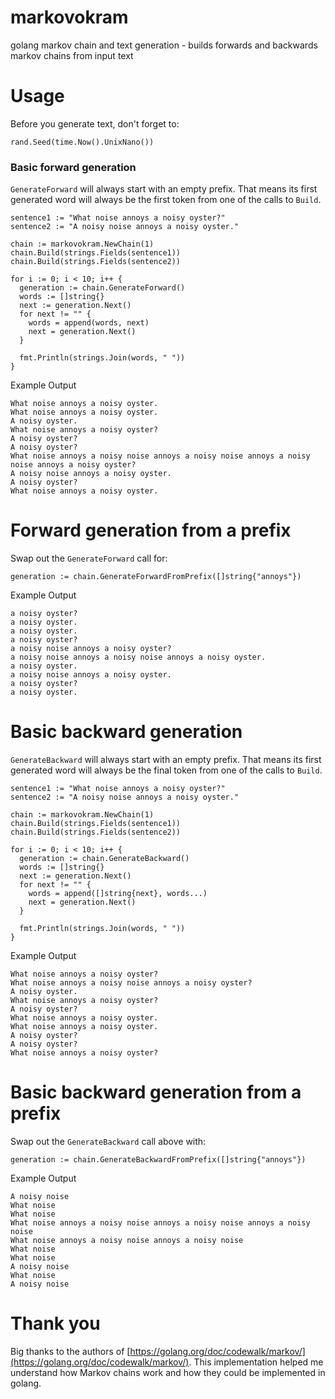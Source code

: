 # markovokram
golang markov chain and text generation - builds forwards and backwards markov chains from input text

# Usage

Before you generate text, don't forget to:
```
rand.Seed(time.Now().UnixNano())
```

### Basic forward generation
`GenerateForward` will always start with an empty prefix. That means its first generated word will always be the first token from one of the calls to `Build`.

```
sentence1 := "What noise annoys a noisy oyster?"
sentence2 := "A noisy noise annoys a noisy oyster."

chain := markovokram.NewChain(1)
chain.Build(strings.Fields(sentence1))
chain.Build(strings.Fields(sentence2))

for i := 0; i < 10; i++ {
  generation := chain.GenerateForward()
  words := []string{}
  next := generation.Next()
  for next != "" {
    words = append(words, next)
    next = generation.Next()
  }

  fmt.Println(strings.Join(words, " "))
}
```

Example Output
```
What noise annoys a noisy oyster.
What noise annoys a noisy oyster.
A noisy oyster.
What noise annoys a noisy oyster?
A noisy oyster?
A noisy oyster?
What noise annoys a noisy noise annoys a noisy noise annoys a noisy noise annoys a noisy oyster?
A noisy noise annoys a noisy oyster.
A noisy oyster?
What noise annoys a noisy oyster.
```

# Forward generation from a prefix

Swap out the `GenerateForward` call for:
```
generation := chain.GenerateForwardFromPrefix([]string{"annoys"})
```

Example Output
```
a noisy oyster?
a noisy oyster.
a noisy oyster.
a noisy oyster?
a noisy noise annoys a noisy oyster?
a noisy noise annoys a noisy noise annoys a noisy oyster.
a noisy oyster.
a noisy noise annoys a noisy oyster.
a noisy oyster?
a noisy oyster.
```

# Basic backward generation

`GenerateBackward` will always start with an empty prefix. That means its first generated word will always be the final token from one of the calls to `Build`.

```
sentence1 := "What noise annoys a noisy oyster?"
sentence2 := "A noisy noise annoys a noisy oyster."

chain := markovokram.NewChain(1)
chain.Build(strings.Fields(sentence1))
chain.Build(strings.Fields(sentence2))

for i := 0; i < 10; i++ {
  generation := chain.GenerateBackward()
  words := []string{}
  next := generation.Next()
  for next != "" {
    words = append([]string{next}, words...)
    next = generation.Next()
  }

  fmt.Println(strings.Join(words, " "))
}
```

Example Output
```
What noise annoys a noisy oyster?
What noise annoys a noisy noise annoys a noisy oyster?
A noisy oyster.
What noise annoys a noisy oyster?
A noisy oyster?
What noise annoys a noisy oyster.
What noise annoys a noisy oyster.
A noisy oyster?
A noisy oyster?
What noise annoys a noisy oyster?
```

# Basic backward generation from a prefix

Swap out the `GenerateBackward` call above with:

```
generation := chain.GenerateBackwardFromPrefix([]string{"annoys"})
```

Example Output
```
A noisy noise
What noise
What noise
What noise annoys a noisy noise annoys a noisy noise annoys a noisy noise
What noise annoys a noisy noise annoys a noisy noise
What noise
What noise
A noisy noise
What noise
A noisy noise
```


# Thank you

Big thanks to the authors of [https://golang.org/doc/codewalk/markov/](https://golang.org/doc/codewalk/markov/). This implementation helped me understand how Markov chains work and how they could be implemented in golang.
